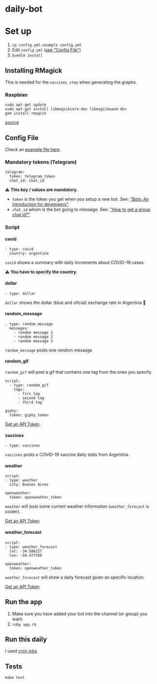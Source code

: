 # daily-bot

# Set up
1. `cp config.yml.example config.yml`
1. Edit `config.yml` ([see "Config File"](#config-file))
1. `bundle install`

## Installing RMagick
This is needed for the `vaccines_step` when generating the graphs.

### Raspbian
```
sudo apt-get update
sudo apt-get install libmagickcore-dev libmagickwand-dev
gem install rmagick
```
[source](https://www.andrewhavens.com/posts/29/how-to-install-the-rmagick-gem-on-a-raspberry-pi)

## Config File
Check an [example file here](config.yml.example).

### Mandatory tokens (Telegram)
```
telegram:
  token: telegram_token
  chat_id: chat_id
```

⚠️ __This key / values are mandatory.__
- `token` is the token you get when you setup a new bot. See: ["Bots: An introduction for developers"](https://core.telegram.org/bots#6-botfather).
- `chat_id` whom is the bot going to message. See: ["How to get a group chat id?"](https://stackoverflow.com/a/32572159)

### Script
#### covid
```
- type: covid
  country: argentina
```
`covid` shows a summary with daily increments about COVID-19 cases. 

:warning: __You have to specify the country.__

#### dollar
```
- type: dollar
```
`dollar` shows the dollar (blue and oficial) exchange rate in Argentina 💸

#### random_message
```
- type: random_message
  messages:
    - random message 1
    - random message 2
    - random message 3
```
`random_message` posts one random message 

#### random_gif
`random_gif` will post a gif that contains one tag from the ones you specify.

```
script:
  - type: random_gif
    tags:
      - firs tag
      - second tag
      - third tag

giphy:
  token: giphy_token
```

[Get an API Token](https://developers.giphy.com).

#### vaccines
```
- type: vaccines
```
`vaccines` posts a COVID-19 vaccine daily stats from Argentina.

#### weather
```
script:
- type: weather
  city: Buenos Aires
  
openweather:
  token: openweather_token
```
`weather` will post some current weather information (`weather_forecast` is cooler). 

[Get an API Token](https://openweathermap.org/api)

#### weather_forecast
```
script:
- type: weather_forecast
  lat: -34.586217
  lon: -58.477769
  
openweather:
  token: openweather_token
```
`weather_forecast` will show a daily forecast given an specific location. 

[Get an API Token](https://openweathermap.org/api)

## Run the app

1. Make sure you have added your bot into the channel (or group) you want.
1. `ruby app.rb`


## Run this daily
I used [cron jobs](https://en.wikipedia.org/wiki/Cron)

## Tests
```
make test
```
